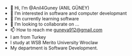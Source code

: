 - 👋 Hi, I’m @Anil4Guney (ANIL GÜNEY)
- 👀 I’m interested in software and computer developmant
- 🌱 I’m currently learning software
- 💞️ I’m looking to collaborate on ...
- 📫 How to reach me guneya912@gmail.com
- I am from Turkey
- I study at WSB Merito University Wroclaw
- My department is Software Development.

<!---
Anil4Guney/Anil4Guney is a ✨ special ✨ repository because its `README.md` (this file) appears on your GitHub profile.
You can click the Preview link to take a look at your changes.
--->
